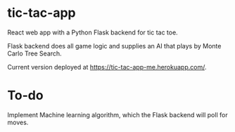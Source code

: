 # tic-tac-app

React web app with a Python Flask backend for tic tac toe.

Flask backend does all game logic and supplies an AI that plays by Monte Carlo Tree Search.

Current version deployed at https://tic-tac-app-me.herokuapp.com/.

# To-do
Implement Machine learning algorithm, which the Flask backend will poll for moves.
